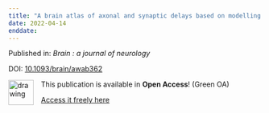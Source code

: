 ```yaml
---
title: "A brain atlas of axonal and synaptic delays based on modelling of cortico-cortical evoked potentials."
date: 2022-04-14
enddate:
---
```


Published in: *Brain : a journal of neurology*

DOI: [10.1093/brain/awab362](https://doi.org/10.1093/brain/awab362)

<img src="https://upload.wikimedia.org/wikipedia/commons/thumb/9/90/Open_Access_logo_PLoS_white_green.svg/576px-Open_Access_logo_PLoS_white_green.svg.png" alt="drawing" width="50" align="left"/> &nbsp;&nbsp;&nbsp;This publication is available in **Open Access**! (Green OA)

&nbsp;&nbsp;&nbsp;<a href="https://hal.sorbonne-universite.fr/hal-03457509/file/awab362.pdf">Access it freely here</a>

